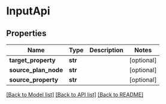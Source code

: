 # InputApi

## Properties
Name | Type | Description | Notes
------------ | ------------- | ------------- | -------------
**target_property** | **str** |  | [optional] 
**source_plan_node** | **str** |  | [optional] 
**source_property** | **str** |  | [optional] 

[[Back to Model list]](../README.md#documentation-for-models) [[Back to API list]](../README.md#documentation-for-api-endpoints) [[Back to README]](../README.md)


